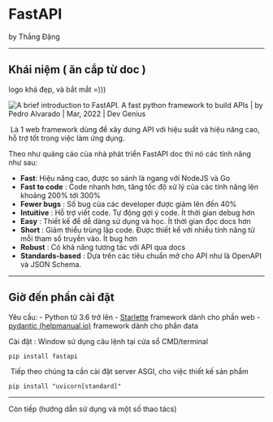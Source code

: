 # FastAPI

by Thắng Đặng

***

## Khái niệm ( ăn cắp từ doc )

logo khá đẹp, và bắt mắt =)))

![A brief introduction to FastAPI. A fast python framework to build APIs | by  Pedro Alvarado | Mar, 2022 | Dev Genius](https://miro.medium.com/max/1200/1*ChiWVYhwSZO3lzKEduFgrA.png)

​	Là 1 web framework dùng để xây dưng API với hiệu suất và hiệu năng cao, hỗ trợ tốt trong việc làm ứng dụng.

Theo như quảng cáo của nhà phát triển FastAPI doc thì nó các tính năng như sau:

- **Fast**: Hiệu năng cao, được so sánh là ngang với NodeJS và Go
- **Fast to code** : Code nhanh hơn, tăng tốc độ xử lý của các tính năng lên khoảng 200% tới 300%
- **Fewer bugs** : Số bug của các developer được giảm lên đến 40%
- **Intuitive** : Hỗ trợ viết code. Tự động gợi ý code. Ít thời gian debug hơn
- **Easy** : Thiết kế để dễ dàng sử dụng và học. Ít thời gian đọc docs hơn
- **Short** : Giảm thiểu trùng lặp code. Được thiết kế với nhiều tính năng từ mỗi tham số truyền vào. Ít bug hơn
- **Robust** : Có khả năng tương tác với API qua docs
- **Standards-based** : Dựa trên các tiêu chuẩn mở cho API như là OpenAPI và JSON Schema.

***

## Giờ đến phần cài đặt

Yêu cầu: 
	- Python từ 3.6 trở lên
	- [Starlette](https://www.starlette.io/) framework dành cho phần web
	- [pydantic (helpmanual.io)](https://pydantic-docs.helpmanual.io/) framework dành cho phần data

Cài đặt :
	Window sử dụng câu lệnh tại cửa sổ CMD/terminal

```
pip install fastapi
```

​	Tiếp theo chúng ta cần cài đặt server ASGI, cho việc thiết kế sản phẩm

```
pip install "uvicorn[standard]"
```

***

Còn tiếp (hướng dẫn sử dụng và một số thao tács)

